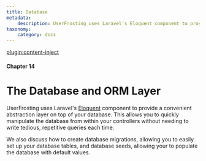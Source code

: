 ```yaml
---
title: Database
metadata:
    description: UserFrosting uses Laravel's Eloquent component to provide a convenient abstraction layer on top of your database.
taxonomy:
    category: docs
---
```

[plugin:content-inject](/modular/_update5.0)

#### Chapter 14

# The Database and ORM Layer

UserFrosting uses Laravel's [Eloquent](https://laravel.com/docs/8.x/eloquent) component to provide a convenient abstraction layer on top of your database. This allows you to quickly manipulate the database from within your controllers without needing to write tedious, repetitive queries each time.

We also discuss how to create database migrations, allowing you to easily set up your database tables, and database seeds, allowing your to populate the database with default values.
